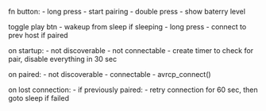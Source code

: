 fn button:
    - long press - start pairing
    - double press - show baterry level
    
toggle play btn
    - wakeup from sleep if sleeping
    - long press - connect to prev host if paired
    
on startup:
    - not discoverable
    - not connectable
    - create timer to check for pair, disable everything in 30 sec
    
on paired:
    - not discoverable
    - connectable
    - avrcp_connect()
    
on lost connection:
    - if previously paired:
        - retry connection for 60 sec, then goto sleep if failed
    
